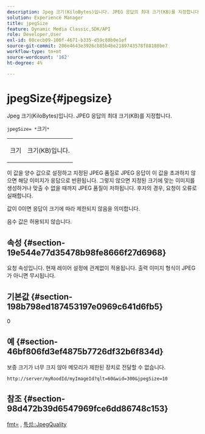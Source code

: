 ```yaml
---
description: Jpeg 크기(KiloBytes)입니다. JPEG 응답의 최대 크기(KB)를 지정합니다.
solution: Experience Manager
title: jpegSize
feature: Dynamic Media Classic,SDK/API
role: Developer,User
exl-id: 08cecb09-100f-4671-b335-d59c88b0e1ef
source-git-commit: 206e4643e3926cb85b4be2189743578f88180be7
workflow-type: tm+mt
source-wordcount: '162'
ht-degree: 4%

---
```


# jpegSize{#jpegsize}

Jpeg 크기(KiloBytes)입니다. JPEG 응답의 최대 크기(KB)를 지정합니다.

`jpegSize= *`크기`*`

<table id="simpletable_EC2A8D8B65854B45B9CB184DA1069355"> 
 <tr class="strow"> 
  <td class="stentry"> <p><span class="codeph"> <span class="varname"> 크기</span></span> </p> </td> 
  <td class="stentry"> <p>크기(KB)입니다. </p></td> 
 </tr> 
</table>

이 값을 양수 값으로 설정하고 지정된 JPEG 품질로 JPEG 응답이 이 값을 초과하지 않으면 해당 이미지가 응답으로 반환됩니다. 그렇지 않으면 지정된 크기에 맞는 이미지를 생성하거나 맞출 수 없을 때까지 JPEG 품질이 저하됩니다. 후자의 경우, 요청이 오류로 실패합니다.

값이 0이면 응답이 크기에 따라 제한되지 않음을 의미합니다.

음수 값은 허용되지 않습니다.

## 속성 {#section-19e544e77d35478b98fe8666f27d6968}

요청 속성입니다. 현재 레이어 설정에 관계없이 적용됩니다. 출력 이미지 형식이 JPEG가 아니면 무시됩니다.

## 기본값 {#section-198b798ed187453197e0969c641d6fb5}

0

## 예 {#section-46bf806fd3ef4875b7726df32b6f834d}

보증 크기가 너무 크지 않아 메모리가 제한된 장치로 전달할 수 없습니다.

`http://server/myRoodId/myImageId?qlt=60&wid=300&jpegSize=10`

## 참조 {#section-98d472b39d6547969fce6dd86748c153}

[fmt=](../../../../../is-api/http-ref/image-serving-api-ref/c-http-protocol-reference/c-command-reference/r-is-http-fmt.md#reference-cdf10043423b45ba9fe15157fb3ae37a) ,  [특성::JpegQuality](../../../../../is-api/image-catalog/image-serving-api-ref/c-image-catalog-reference/c-attributes-reference/r-jpegquality.md#reference-4a879e7c46024c8a898a9fd226f9eb09)
